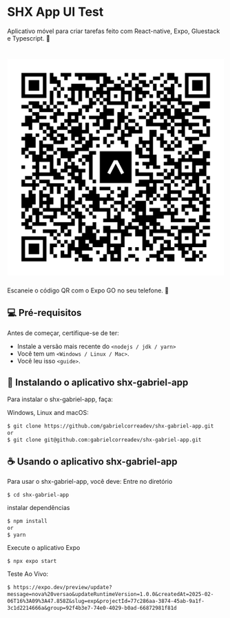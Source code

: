 # SHX App UI Test
Aplicativo móvel para criar tarefas feito com React-native, Expo, Gluestack e Typescript. 📱

<h1 align='left'>
  <img src='./eas-update.svg'></img>

</h1>
Escaneie o código QR com o Expo GO no seu telefone. 📱

## 💻 Pré-requisitos

Antes de começar, certifique-se de ter:
<!---Estes são apenas requisitos de exemplo. Adicionar, duplicar ou remover conforme necessário--->
* Instale a versão mais recente do `<nodejs / jdk / yarn>`
* Você tem um `<Windows / Linux / Mac>`.
* Você leu isso `<guide>`.

## 🚀 Instalando o aplicativo shx-gabriel-app

Para instalar o shx-gabriel-app, faça:

Windows, Linux and macOS:
```
$ git clone https://github.com/gabrielcorreadev/shx-gabriel-app.git
or
$ git clone git@github.com:gabrielcorreadev/shx-gabriel-app.git
```


## ☕ Usando o aplicativo shx-gabriel-app

Para usar o shx-gabriel-app, você deve:
Entre no diretório
```
$ cd shx-gabriel-app
```
instalar dependências
```
$ npm install
or
$ yarn
```
Execute o aplicativo Expo
```
$ npx expo start
```
Teste Ao Vivo:
```
$ https://expo.dev/preview/update?message=nova%20versao&updateRuntimeVersion=1.0.0&createdAt=2025-02-06T16%3A09%3A47.858Z&slug=exp&projectId=77c286aa-3874-45ab-9a1f-3c1d2214666a&group=92f4b3e7-74e0-4029-b0ad-66872981f81d
```
